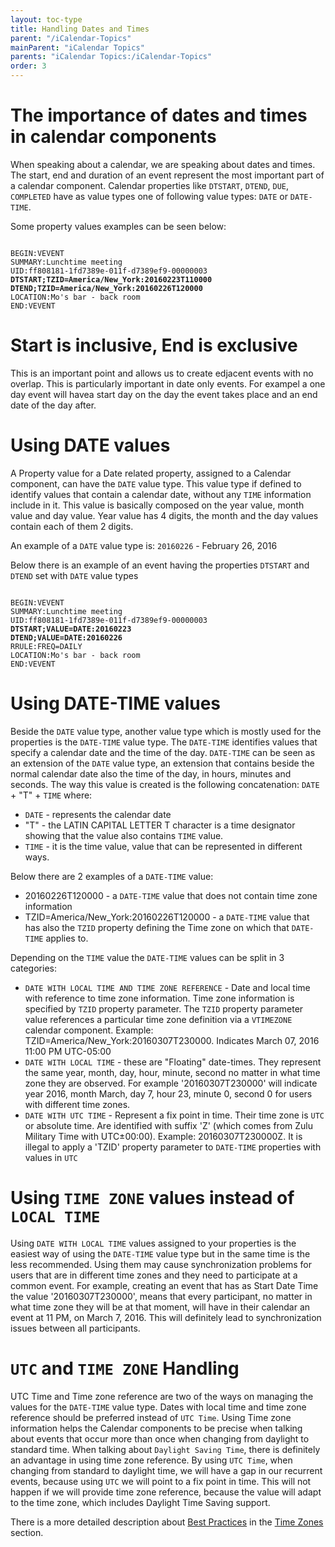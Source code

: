 ```yaml
---
layout: toc-type
title: Handling Dates and Times
parent: "/iCalendar-Topics"
mainParent: "iCalendar Topics"
parents: "iCalendar Topics:/iCalendar-Topics"
order: 3
---
```


# The importance of dates and times in calendar components

When speaking about a calendar, we are speaking  about dates and times.
The start, end and duration of an event represent the most important part of a calendar component.
Calendar properties like `DTSTART`, `DTEND`, `DUE`, `COMPLETED` have as value types one of following value types: `DATE` or `DATE-TIME`.

Some property values examples can be seen below:

<pre><code>
BEGIN:VEVENT
SUMMARY:Lunchtime meeting
UID:ff808181-1fd7389e-011f-d7389ef9-00000003
<strong>DTSTART;TZID=America/New_York:20160223T110000
DTEND;TZID=America/New_York:20160226T120000</strong>
LOCATION:Mo's bar - back room
END:VEVENT
</code></pre>

# Start is inclusive, End is exclusive
This is an important point and allows us to create edjacent events with no overlap. This is particularly important in date only events. For exampel a one day event will havea start day on the day the event takes place and an end date of the day after.


# Using DATE values
A Property value for a Date related property, assigned to a Calendar component, can have the `DATE` value type.
This value type if defined to identify values that contain a calendar date, without any `TIME` information include in it.
This value is basically composed on the year value, month value and day value.
Year value has 4 digits, the month and the day values contain each of them 2 digits.

An example of a `DATE` value type is:
`20160226` - February 26, 2016

Below there is an example of an event having the properties `DTSTART` and `DTEND` set with `DATE` value types
<pre><code>
BEGIN:VEVENT
SUMMARY:Lunchtime meeting
UID:ff808181-1fd7389e-011f-d7389ef9-00000003
<strong>DTSTART;VALUE=DATE:20160223
DTEND;VALUE=DATE:20160226</strong>
RRULE:FREQ=DAILY
LOCATION:Mo's bar - back room
END:VEVENT
</code></pre>

# Using DATE-TIME values

Beside the `DATE` value type, another value type which is mostly used for the properties is the `DATE-TIME` value type.
The `DATE-TIME` identifies values that specify a calendar date and the time of the day.
`DATE-TIME` can be seen as an extension of the `DATE` value type, an extension that contains beside the normal calendar date also the time of the day, in hours, minutes and seconds.
The way this value is created is the following concatenation:
`DATE` + "T" + `TIME` where:
* `DATE` - represents the calendar date
* "T" - the LATIN CAPITAL LETTER T character is a time designator showing that the value also contains `TIME` value.
* `TIME` - it is the time value, value that can be represented in different ways.

Below there are 2 examples of a `DATE-TIME` value:
* 20160226T120000 - a `DATE-TIME` value that does not contain time zone information
* TZID=America/New_York:20160226T120000 - a `DATE-TIME` value that has also the `TZID` property defining the Time zone on which that `DATE-TIME` applies to.

Depending on the `TIME` value the `DATE-TIME` values can be split in 3 categories:
* `DATE WITH LOCAL TIME AND TIME ZONE REFERENCE` - Date and local time with reference to time zone information. Time zone information is specified by `TZID` property parameter. The `TZID` property parameter value references a particular time zone definition
via a `VTIMEZONE` calendar component.
Example:
TZID=America/New_York:20160307T230000. Indicates March 07, 2016 11:00 PM UTC-05:00
* `DATE WITH LOCAL TIME` - these are "Floating" date-times. They represent the same year, month, day, hour, minute, second no matter
in what time zone they are observed. For example '20160307T230000' will indicate year 2016, month March, day 7, hour 23, minute 0, second 0 for users with different time zones.
* `DATE WITH UTC TIME` - Represent a fix point in time. Their time zone is `UTC` or absolute time. Are identified with suffix 'Z' (which comes from Zulu Military Time with UTC±00:00).
Example: 20160307T230000Z.
It is illegal to apply a 'TZID' property parameter to `DATE-TIME` properties with values in `UTC`

# Using `TIME ZONE` values instead of `LOCAL TIME`

Using `DATE WITH LOCAL TIME` values assigned to your properties is the easiest way of using the `DATE-TIME` value type but in the same time is the less recommended.
Using them may cause synchronization problems for users that are in different time zones and they need to participate at a common event.
For example, creating an event that has as Start Date Time the value '20160307T230000', means that every participant, no matter in what time zone they will be at that moment, will have in their calendar an event at 11 PM, on March 7, 2016.
This will definitely lead to synchronization issues between all participants.

# `UTC` and `TIME ZONE` Handling

UTC Time and Time zone reference are two of the ways on managing the values for the `DATE-TIME` value type.
Dates with local time and time zone reference should be preferred instead of `UTC Time`. Using Time zone information helps the Calendar components to be precise when talking about events that occur more than once when changing from daylight to standard time.
When talking about `Daylight Saving Time`, there is definitely an advantage in using time zone reference. By using `UTC Time`, when changing from standard to daylight time, we will have a gap in our recurrent events, because using `UTC` we will point to a fix point in time.
This will not happen if we will provide time zone reference, because the value will adapt to the time zone, which includes Daylight Time Saving support.

There is a more detailed description about [Best Practices](/Time-Zones/Best-Practices/) in the [Time Zones](/Time-Zones/Time-Zones/) section.
